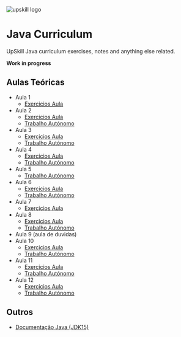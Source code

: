 ﻿
![upskill logo](https://i.postimg.cc/C5JvGDsX/cropped-APDC-UPSKILLS-Logo-300x83.png) 
# Java Curriculum

UpSkill Java curriculum exercises, notes and anything else related.

**Work in progress**

## Aulas Teóricas

 - Aula 1 
	 - [Exercicios Aula](https://github.com/ze-gomes/upskill-java/tree/main/aulas/src/aula01/aula01.java) 
 - Aula 2 
	 - [Exercicios Aula](https://github.com/ze-gomes/upskill-java/tree/main/aulas/src/aula02/aula02.java)
	 - [Trabalho Autónomo](https://github.com/ze-gomes/upskill-java/tree/main/aulas/src/aula02/aula02ex.java)
 - Aula 3 
	 - [Exercicios Aula](https://github.com/ze-gomes/upskill-java/tree/main/aulas/src/aula03/aula03.java) 
	 - [Trabalho Autónomo](https://github.com/ze-gomes/upskill-java/tree/main/aulas/src/aula03/aula03ex.java)
 - Aula 4 
	 - [Exercicios Aula](https://github.com/ze-gomes/upskill-java/tree/main/aulas/src/aula04/aula04.java) 
	 - [Trabalho Autónomo](https://github.com/ze-gomes/upskill-java/tree/main/aulas/src/aula04/aula04ex.java)
- Aula 5
	 - [Trabalho Autónomo](https://github.com/ze-gomes/upskill-java/tree/main/aulas/src/aula05/aula05ex.java)
- Aula 6 
	 - [Exercicios Aula](https://github.com/ze-gomes/upskill-java/tree/main/aulas/src/aula06/aula) 
	 - [Trabalho Autónomo](https://github.com/ze-gomes/upskill-java/tree/main/aulas/src/aula06/trabalho)
- Aula 7 
	 - [Exercicios Aula](https://github.com/ze-gomes/upskill-java/tree/main/aulas/src/aula07/aula) 
- Aula 8 
    - [Exercicios Aula](https://github.com/ze-gomes/upskill-java/tree/main/aulas/src/aula08/aula) 
    - [Trabalho Autónomo](https://github.com/ze-gomes/upskill-java/tree/main/aulas/src/aula08/trabalho)
- Aula 9 (aula de duvidas)
- Aula 10 
    - [Exercicios Aula](https://github.com/ze-gomes/upskill-java/tree/main/aulas/src/aula10/aula) 
    - [Trabalho Autónomo](https://github.com/ze-gomes/upskill-java/tree/main/aulas/src/aula10/trabalho)
- Aula 11 
    - [Exercicios Aula](https://github.com/ze-gomes/upskill-java/tree/main/aulas/src/aula11/aula) 
    - [Trabalho Autónomo](https://github.com/ze-gomes/upskill-java/tree/main/aulas/src/aula11/trabalho)
- Aula 12 
    - [Exercicios Aula](https://github.com/ze-gomes/upskill-java/tree/main/aulas/src/aula12/aula) 
    - [Trabalho Autónomo](https://github.com/ze-gomes/upskill-java/tree/main/aulas/src/aula12/trabalho)


## Outros
- [Documentação Java (JDK15)](https://docs.oracle.com/en/java/javase/15/)
